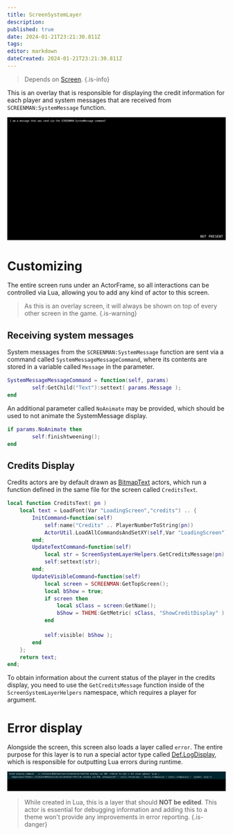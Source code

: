 ```yaml
---
title: ScreenSystemLayer
description: 
published: true
date: 2024-01-21T23:21:30.811Z
tags: 
editor: markdown
dateCreated: 2024-01-21T23:21:30.811Z
---
```


> Depends on [Screen](/en/dev/screens/Screen).
{.is-info}

This is an overlay that is responsible for displaying the credit information for each player and system messages that are received from `SCREENMAN:SystemMessage` function.

![screensystemlayer-scr.png](/dev/screens/screensystemlayer/screensystemlayer-scr.png)

# Customizing

The entire screen runs under an ActorFrame, so all interactions can be controlled via Lua, allowing you to add any kind of actor to this screen.

> As this is an overlay screen, it will always be shown on top of every other screen in the game.
{.is-warning}

## Receiving system messages

System messages from the `SCREENMAN:SystemMessage` function are sent via a command called `SystemMessageMessageCommand`, where its contents are stored in a variable called `Message` in the parameter.

```lua
SystemMessageMessageCommand = function(self, params)
		self:GetChild("Text"):settext( params.Message );
end
```

An additional parameter called `NoAnimate` may be provided, which should be used to not animate the SystemMessage display.

```lua
if params.NoAnimate then
		self:finishtweening();
end
```

## Credits Display

Credits actors are by default drawn as [BitmapText](/en/dev/actors/actortypes/bitmaptext) actors, which run a function defined in the same file for the screen called `CreditsText`.

```lua
local function CreditsText( pn )
	local text = LoadFont(Var "LoadingScreen","credits") .. {
		InitCommand=function(self)
			self:name("Credits" .. PlayerNumberToString(pn))
			ActorUtil.LoadAllCommandsAndSetXY(self,Var "LoadingScreen");
		end;
		UpdateTextCommand=function(self)
			local str = ScreenSystemLayerHelpers.GetCreditsMessage(pn);
			self:settext(str);
		end;
		UpdateVisibleCommand=function(self)
			local screen = SCREENMAN:GetTopScreen();
			local bShow = true;
			if screen then
				local sClass = screen:GetName();
				bShow = THEME:GetMetric( sClass, "ShowCreditDisplay" );
			end

			self:visible( bShow );
		end
	};
	return text;
end;
```

To obtain information about the current status of the player in the credits display, you need to use the `GetCreditsMessage` function inside of the `ScreenSystemLayerHelpers` namespace, which requires a player for argument.

# Error display

Alongside the screen, this screen also loads a layer called `error`. The entire purpose for this layer is to run a special actor type called [Def.LogDisplay](), which is responsible for outputting Lua errors during runtime.

![screensystemlayer-errorview.png](/dev/screens/screensystemlayer/screensystemlayer-errorview.png)

> While created in Lua, this is a layer that should **NOT be edited**. This actor is essential for debugging information and adding this to a theme won't provide any improvements in error reporting.
{.is-danger}